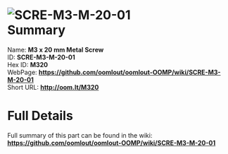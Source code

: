 
![SCRE-M3-M-20-01](https://github.com/oomlout/oomlout-OOMP/blob/master/parts/SCRE-M3-M-20-01/SCRE-M3-M-20-01_420.jpg)   
Summary
=================
  
Name: __M3 x 20 mm Metal Screw__    
ID: __SCRE-M3-M-20-01__   
Hex ID: __M320__   
WebPage: __https://github.com/oomlout/oomlout-OOMP/wiki/SCRE-M3-M-20-01__   
Short URL: __http://oom.lt/M320__   

Full Details
==========================
Full summary of this part can be found in the wiki:   
__https://github.com/oomlout/oomlout-OOMP/wiki/SCRE-M3-M-20-01__    

